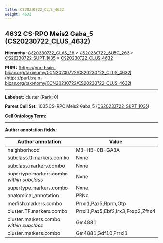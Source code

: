 ```yaml
---
title: CS20230722_CLUS_4632
weight: 4632
---
```

## 4632 CS-RPO Meis2 Gaba_5 (CS20230722_CLUS_4632)
<b>Hierarchy: </b>
[CS20230722_CLAS_26](../CS20230722_CLAS_26) >
[CS20230722_SUBC_263](../CS20230722_SUBC_263) >
[CS20230722_SUPT_1035](../CS20230722_SUPT_1035) >
[CS20230722_CLUS_4632](../CS20230722_CLUS_4632)

**PURL:** [https://purl.brain-bican.org/taxonomy/CCN20230722/CS20230722_CLUS_4632](https://purl.brain-bican.org/taxonomy/CCN20230722/CS20230722_CLUS_4632)

---


**Labelset:** cluster (Rank: 0)

**Parent Cell Set:** 1035 CS-RPO Meis2 Gaba_5 ([CS20230722_SUPT_1035](../CS20230722_SUPT_1035))



**Cell Ontology Term:** 

[MARKER GENES.]: #


---

[TRANSFERRED ANNOTATIONS.]: #


[AUTHOR ANNOTATION FIELDS.]: #


**Author annotation fields:**

| Author annotation | Value |
|-------------------|-------|
|neighborhood|MB-HB-CB-GABA|
|subclass.tf.markers.combo|None|
|subclass.markers.combo|None|
|supertype.markers.combo _within subclass_|None|
|supertype.markers.combo|None|
|anatomical_annotation|PRNc|
|merfish.markers.combo|Prrxl1,Pax5,Rprm,Otp|
|cluster.TF.markers.combo|Prrxl1,Pax5,Ebf2,Irx3,Foxp2,Zfhx4|
|cluster.markers.combo _within subclass_|Gm4881|
|cluster.markers.combo|Gm4881,Gdf10,Prrxl1|
